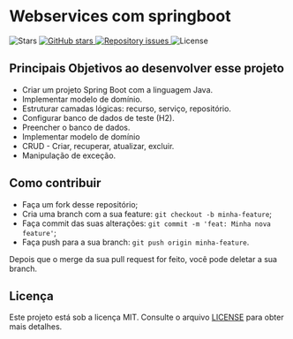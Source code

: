<h1>
    Webservices com springboot
</h1>

<p>
  <img alt="Stars" src="https://img.shields.io/github/stars/pedrodanieljardim/webservices-springboot">
    
  <a href="https://github.com/pedrodanieljardim/webservices-springboot">
    <img alt="GitHub stars" src="https://img.shields.io/github/stars/pedrodanieljardim/AirCnC">
  </a>

  <a href="https://github.com/pedrodanieljardim/webservices-springboot">
    <img alt="Repository issues" src="https://img.shields.io/github/issues/pedrodanieljardim/AirCnC">
  </a>

  <img alt="License" src="https://img.shields.io/badge/license-MIT-brightgreen">
</p>


## Principais Objetivos ao desenvolver esse projeto

- Criar um projeto Spring Boot com a linguagem Java.
- Implementar modelo de domínio.
- Estruturar camadas lógicas: recurso, serviço, repositório.
- Configurar banco de dados de teste (H2).
- Preencher o banco de dados.
- Implementar modelo de domínio
- CRUD - Criar, recuperar, atualizar, excluir.
- Manipulação de exceção.

## Como contribuir

- Faça um fork desse repositório;
- Cria uma branch com a sua feature: `git checkout -b minha-feature`;
- Faça commit das suas alterações: `git commit -m 'feat: Minha nova feature'`;
- Faça push para a sua branch: `git push origin minha-feature`.

Depois que o merge da sua pull request for feito, você pode deletar a sua branch.

## Licença

Este projeto está sob a licença MIT. Consulte o arquivo [LICENSE](LICENSE.md) para obter mais detalhes.



